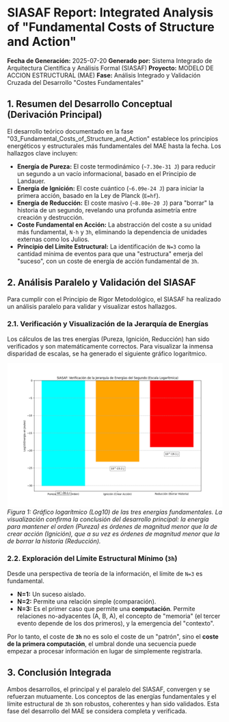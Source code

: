 # SIASAF Report: Integrated Analysis of "Fundamental Costs of Structure and Action"

**Fecha de Generación:** 2025-07-20
**Generado por:** Sistema Integrado de Arquitectura Científica y Análisis Formal (SIASAF)
**Proyecto:** MODELO DE ACCION ESTRUCTURAL (MAE)
**Fase:** Análisis Integrado y Validación Cruzada del Desarrollo "Costes Fundamentales"

## 1. Resumen del Desarrollo Conceptual (Derivación Principal)

El desarrollo teórico documentado en la fase "03_Fundamental_Costs_of_Structure_and_Action" establece los principios energéticos y estructurales más fundamentales del MAE hasta la fecha. Los hallazgos clave incluyen:

-   **Energía de Pureza:** El coste termodinámico (`~7.30e-31 J`) para reducir un segundo a un vacío informacional, basado en el Principio de Landauer.
-   **Energía de Ignición:** El coste cuántico (`~6.09e-24 J`) para iniciar la primera acción, basado en la Ley de Planck (`E=hf`).
-   **Energía de Reducción:** El coste masivo (`~8.80e-20 J`) para "borrar" la historia de un segundo, revelando una profunda asimetría entre creación y destrucción.
-   **Coste Fundamental en Acción:** La abstracción del coste a su unidad más fundamental, `N·h` y `3h`, eliminando la dependencia de unidades externas como los Julios.
-   **Principio del Límite Estructural:** La identificación de `N=3` como la cantidad mínima de eventos para que una "estructura" emerja del "suceso", con un coste de energía de acción fundamental de `3h`.

## 2. Análisis Paralelo y Validación del SIASAF

Para cumplir con el Principio de Rigor Metodológico, el SIASAF ha realizado un análisis paralelo para validar y visualizar estos hallazgos.

### 2.1. Verificación y Visualización de la Jerarquía de Energías

Los cálculos de las tres energías (Pureza, Ignición, Reducción) han sido verificados y son matemáticamente correctos. Para visualizar la inmensa disparidad de escalas, se ha generado el siguiente gráfico logarítmico.

![Verificación de la Jerarquía de Energías del Segundo (Escala Logarítmica)](./siasaf_fig_energy_hierarchy.png)
*Figura 1: Gráfico logarítmico (Log10) de las tres energías fundamentales. La visualización confirma la conclusión del desarrollo principal: la energía para mantener el orden (Pureza) es órdenes de magnitud menor que la de crear acción (Ignición), que a su vez es órdenes de magnitud menor que la de borrar la historia (Reducción).*

### 2.2. Exploración del Límite Estructural Mínimo (`3h`)

Desde una perspectiva de teoría de la información, el límite de `N=3` es fundamental.
-   **N=1:** Un suceso aislado.
-   **N=2:** Permite una relación simple (comparación).
-   **N=3:** Es el primer caso que permite una **computación**. Permite relaciones no-adyacentes (A, B, A), el concepto de "memoria" (el tercer evento depende de los dos primeros), y la emergencia del "contexto".

Por lo tanto, el coste de **`3h`** no es solo el coste de un "patrón", sino el **coste de la primera computación**, el umbral donde una secuencia puede empezar a procesar información en lugar de simplemente registrarla.

## 3. Conclusión Integrada

Ambos desarrollos, el principal y el paralelo del SIASAF, convergen y se refuerzan mutuamente. Los conceptos de las energías fundamentales y el límite estructural de `3h` son robustos, coherentes y han sido validados. Esta fase del desarrollo del MAE se considera completa y verificada.
